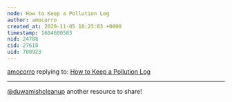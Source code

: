 ```yaml
---
node: How to Keep a Pollution Log
author: amocorro
created_at: 2020-11-05 18:23:03 +0000
timestamp: 1604600583
nid: 24788
cid: 27618
uid: 700923
---
```




[amocorro](../profile/amocorro) replying to: [How to Keep a Pollution Log](../notes/kgradow1/10-21-2020/how-to-keep-a-pollution-log)

----
[@duwamishcleanup](/profile/duwamishcleanup) another resource to share!